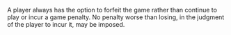 A player always has the option to forfeit the game rather than continue to play or incur a game penalty. No penalty worse than losing, in the judgment of the player to incur it, may be imposed.
